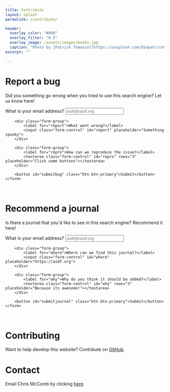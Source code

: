```yaml
---
title: Contribute
layout: splash
permalink: /contribute/

header:
  overlay_color: "#000"
  overlay_filter: "0.5"  
  overlay_image: /assets/images/books.jpg
  caption: "Photo by [Patrick Tomasso](https://unsplash.com/@impatrickt) on [Unsplash](https://unsplash.com/)"
excerpt: ""

---
```


# Report a bug
Did you something go wrong when you tried to use this search engine? Let us know here!

<div class="container mt-5 mb-5">
    <form>
        <div class="form-group">
            <label for="email">What is your email address?</label>
            <input class="form-control" id="email"
                   placeholder="asdf@asdf.org">
        </div>

        <div class="form-group">
            <label for="report">What went wrong?</label>
            <input class="form-control" id="report" placeholder="Something spooky">
        </div>

        <div class="form-group">
            <label for="repro">How can we reproduce the issue?</label>
            <textarea class="form-control" id="repro" rows="3" placeholder="Click some buttons"></textarea>
        </div>

        <button id="submitbug" class="btn btn-primary">Submit</button>
    </form>
</div>
<br/>

# Recommend a journal
Is there a journal that you'd like to see in this search engine? Recommend it here!


<div class="container mt-5 mb-5">
    <form>
        <div class="form-group">
            <label for="email2">What is your email address?</label>
            <input class="form-control" id="email2"
                   placeholder="asdf@asdf.org">
        </div>

        <div class="form-group">
            <label for="where">Where can we find this journal?</label>
            <input class="form-control" id="where" placeholder="https://asdf.org">
        </div>

        <div class="form-group">
            <label for="why">Why do you think it should be added?</label>
            <textarea class="form-control" id="why" rows="3" placeholder="Because its awesome!"></textarea>
        </div>

        <button id="submitjournal" class="btn btn-primary">Submit</button>
    </form>
</div>
<br/>

# Contributing
Want to help develop this website? Contribute on [GitHub](https://github.com/THREDgroup/search-engineering-design).

# Contact
Email Chris McComb by clicking [here](mailto:mccomb@psu.edu).

<script src="https://code.jquery.com/jquery-3.5.1.min.js"></script>
<script>        
    let token = "eb0f683d0e93672d148f" + "83f581f4c12ae83f02b4";

    function clean_non_ascii(stringystring) {
        return stringystring.replace("’", "'").replace("”", '"').replace("“", '"');
    }

    function bug_report(event) {
        event.preventDefault();

        // Get the details
        let email = clean_non_ascii($("#email").val());
        let report = clean_non_ascii($("#report").val());

        $.ajax({
                url: 'https://api.github.com/repos/thredgroup/search-engineering-design/issues',
                headers: {'Authorization': 'token ' + token},
                type: "POST",
                data: '{"title": "' + report + '", "body": "Recommended by ' + email +'"}',
                success: function (results) {
                    alert("This bug has been reported!");
                },
                error: function (results) {
                    alert("Sorry, I ran into an issue: <code>" + JSON.stringify(results) + "</code>");
                }
            });

    }
    
        function new_journal_request(event) {
            event.preventDefault();
    
            // Get the details
            let email = clean_non_ascii($("#email2").val());
            let where = clean_non_ascii($("#where").val());
            let why = clean_non_ascii($("#why").val());
    
            $.ajax({
                    url: 'https://api.github.com/repos/thredgroup/search-engineering-design/issues',
                    headers: {'Authorization': 'token ' + token},
                    type: "POST",
                    data: '{"title": "' + where + '", "body": "' + why + '. Recommended by ' + email +'"}',
                    success: function (results) {
                        alert("This recommendation has been logged!");
                    },
                    error: function (results) {
                        alert("Sorry, I ran into an issue: <code>" + JSON.stringify(results) + "</code>");
                    }
                });
    
        }

    $("#submitbug").on('click', bug_report)
    $("#submitjournal").on('click', new_journal_request)

</script>
